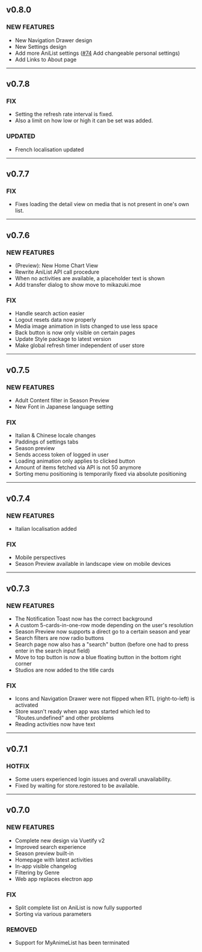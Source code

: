 ## v0.8.0

### NEW FEATURES

- New Navigation Drawer design
- New Settings design
- Add more AniList settings ([#74](https://github.com/NicoAiko/mikazuki/issues/74) Add changeable personal settings)
- Add Links to About page

---

## v0.7.8

### FIX

- Setting the refresh rate interval is fixed.
- Also a limit on how low or high it can be set was added.

### UPDATED

- French localisation updated

---

## v0.7.7

### FIX

- Fixes loading the detail view on media that is not present in one's own list.

---

## v0.7.6

### NEW FEATURES

- (Preview): New Home Chart View
- Rewrite AniList API call procedure
- When no activities are available, a placeholder text is shown
- Add transfer dialog to show move to mikazuki.moe

### FIX

- Handle search action easier
- Logout resets data now properly
- Media image animation in lists changed to use less space
- Back button is now only visible on certain pages
- Update Style package to latest version
- Make global refresh timer independent of user store

---

## v0.7.5

### NEW FEATURES

- Adult Content filter in Season Preview
- New Font in Japanese language setting

### FIX

- Italian & Chinese locale changes
- Paddings of settings tabs
- Season preview
- Sends access token of logged in user
- Loading animation only applies to clicked button
- Amount of items fetched via API is not 50 anymore
- Sorting menu positioning is temporarily fixed via absolute positioning

---

## v0.7.4

### NEW FEATURES

- Italian localisation added

### FIX

- Mobile perspectives
- Season Preview available in landscape view on mobile devices

---

## v0.7.3

### NEW FEATURES

- The Notification Toast now has the correct background
- A custom 5-cards-in-one-row mode depending on the user's resolution
- Season Preview now supports a direct go to a certain season and year
- Search filters are now radio buttons
- Search page now also has a "search" button (before one had to press enter in the search input field)
- Move to top button is now a blue floating button in the bottom right corner
- Studios are now added to the title cards

### FIX

- Icons and Navigation Drawer were not flipped when RTL (right-to-left) is activated
- Store wasn't ready when app was started which led to "Routes.undefined" and other problems
- Reading activities now have text

---

## v0.7.1

### HOTFIX

- Some users experienced login issues and overall unavailability.
- Fixed by waiting for store.restored to be available.

---

## v0.7.0

### NEW FEATURES

- Complete new design via Vuetify v2
- Improved search experience
- Season preview built-in
- Homepage with latest activities
- In-app visible changelog
- Filtering by Genre
- Web app replaces electron app

### FIX

- Split complete list on AniList is now fully supported
- Sorting via various parameters

### REMOVED

- Support for MyAnimeList has been terminated

